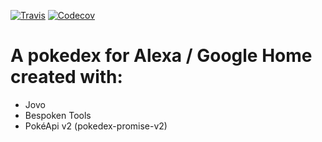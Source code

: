 [![Travis](https://img.shields.io/travis/dmarvp/pokedex.svg?style=flat-square)]()
[![Codecov](https://img.shields.io/codecov/c/github/dmarvp/pokedex.svg?style=flat-square)]()

# A pokedex for Alexa / Google Home created with:
- Jovo
- Bespoken Tools
- PokéApi v2 (pokedex-promise-v2)
